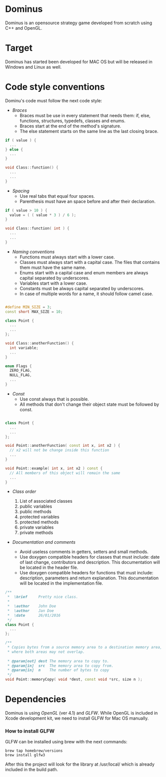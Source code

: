 # Dominus

Dominus is an opensource strategy game developed from scratch using C++ and OpenGL.

# Target
Dominus has started been developed for MAC OS but will be released in Windows and Linux as well.
  
# Code style conventions

Dominu's code must follow the next code style:

* _Braces_
  * Braces must be use in every statement that needs them: if, else, functions, structures, typedefs, classes and enums.
  * Braces start at the end of the method's signature.
  * The else statement starts on the same line as the last closing brace.
  
```cpp
if ( value ) {
  ...
} else {
  ...
}

void Class::function() {
  ...
  ...
}
```
  
* _Spacing_
  * Use real tabs that equal four spaces.
  * Parenthesis must have an space before and after their declaration.

```cpp
if ( value > 10 ) {
  value = ( ( value * 3 ) / 6 );
}

void Class::function( int ) {
  ...
  ...
}
```

* _Naming conventions_
  * Functions must always start with a lower case.
  * Classes must always start with a capital case. The files that contains them must have the same name.
  * Enums start with a capital case and enum members are always capital separated by underscores.
  * Variables start with a lower case.
  * Constants must be always capital separated by underscores.
  * In case of multiple words for a name, it should follow camel case.
  
```cpp

#define MIN_SIZE = 3;
const short MAX_SIZE = 10;

class Point {
  ...
  ...
};

void Class::anotherFunction() {
  int variable;
  ...
}

enum Flags {
  ZERO_FLAG,
  NULL_FLAG,
  ...
}
```

* _Const_
  * Use const always that is possible.
  * All methods that don't change their object state must be followed by const.

```cpp

class Point {
  ...
  ...
};

void Point::anotherFunction( const int x, int x2 ) {
  // x2 will not be change inside this function
  ...
}

void Point::example( int x, int x2 ) const {
  // All members of this object will remain the same
  ...
}
```

* _Class order_
  1. List of associated classes
  2. public variables
  3. public methods
  4. protected variables
  5. protected methods
  6. private variables
  7. private methods

* _Documentation and comments_
  * Avoid useless comments in getters, setters and small methods.
  * Use doxygen compatible headers for classes that must include: date of last change, contributors and description. This documentation will be located in the header file.
  * Use doxygen compatible headers for functions that must include: description, parameters and return explanation. This documentation will be located in the implementation file.


```cpp  
/** 
 *  \brief     Pretty nice class.
 *  
 *  \author    John Doe
 *  \author    Jan Doe
 *  \date      26/01/2016
 */
class Point {
  ...
};

/**
 * Copies bytes from a source memory area to a destination memory area,
 * where both areas may not overlap.
 
 * @param[out] dest The memory area to copy to.
 * @param[in]  src  The memory area to copy from.
 * @param[in]  n    The number of bytes to copy
 */
void Point::memoryCopy( void *dest, const void *src, size n );
```

# Dependencies

Dominus is using *OpenGL* (ver 4.1) and *GLFW*. While OpenGL is included in Xcode development kit, we need to install GLFW for Mac OS manually.

### How to install GLFW

GLFW can be installed using brew with the next commands:

```shell
brew tap homebrew/versions
brew install glfw3
```

After this the project will look for the library at /usr/local/ which is already included in the build path.
